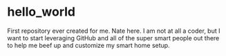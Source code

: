 # hello_world
First repository ever created for me.
Nate here. I am not at all a coder, but I want to start
leveraging GitHub and all of the super smart people out
there to help me beef up and customize my smart home 
setup.
